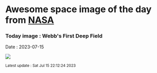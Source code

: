 
# Awesome space image of the day from [NASA](https://api.nasa.gov/)

### Today image : Webb's First Deep Field
Date : 2023-07-15

![](https://apod.nasa.gov/apod/image/2307/STScI-SMACS0723_webb.jpg)

<small>Latest update : Sat Jul 15 22:12:24 2023</small>
        